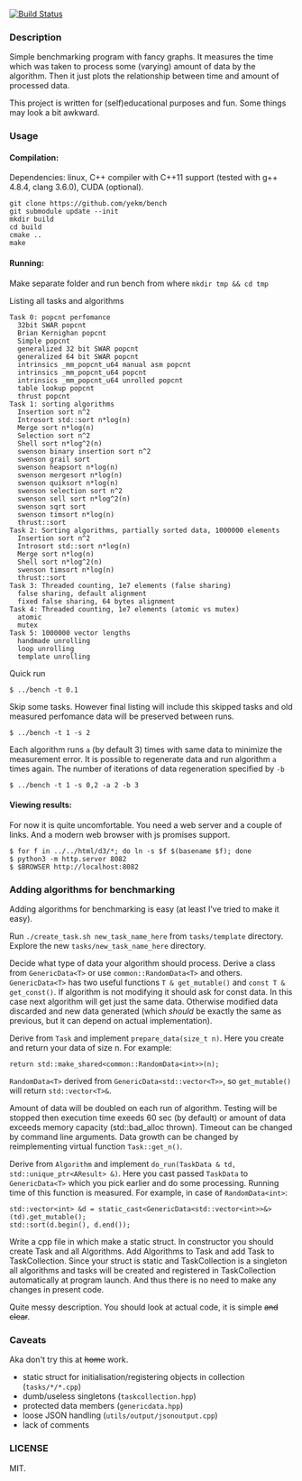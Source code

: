 [![Build Status](https://drone.io/github.com/yekm/bench/status.png)](https://drone.io/github.com/yekm/bench/latest)

### Description
Simple benchmarking program with fancy graphs. It measures the time which was
taken to process some (varying) amount of data by the algorithm. Then it just
plots the relationship between time and amount of processed data.

This project is written for (self)educational purposes and fun. Some things
may look a bit awkward.

### Usage
#### Compilation:

Dependencies: linux, C++ compiler with C++11 support (tested with g++ 4.8.4, clang 3.6.0),
CUDA (optional).

```
git clone https://github.com/yekm/bench
git submodule update --init
mkdir build
cd build
cmake ..
make
```
#### Running:
Make separate folder and run bench from where
```mkdir tmp && cd tmp```

Listing all tasks and algorithms
```
Task 0: popcnt perfomance
  32bit SWAR popcnt
  Brian Kernighan popcnt
  Simple popcnt
  generalized 32 bit SWAR popcnt
  generalized 64 bit SWAR popcnt
  intrinsics _mm_popcnt_u64 manual asm popcnt
  intrinsics _mm_popcnt_u64 popcnt
  intrinsics _mm_popcnt_u64 unrolled popcnt
  table lookup popcnt
  thrust popcnt
Task 1: sorting algorithms
  Insertion sort n^2
  Introsort std::sort n*log(n)
  Merge sort n*log(n)
  Selection sort n^2
  Shell sort n*log^2(n)
  swenson binary insertion sort n^2
  swenson grail sort
  swenson heapsort n*log(n)
  swenson mergesort n*log(n)
  swenson quiksort n*log(n)
  swenson selection sort n^2
  swenson sell sort n*log^2(n)
  swenson sqrt sort
  swenson timsort n*log(n)
  thrust::sort
Task 2: Sorting algorithms, partially sorted data, 1000000 elements
  Insertion sort n^2
  Introsort std::sort n*log(n)
  Merge sort n*log(n)
  Shell sort n*log^2(n)
  swenson timsort n*log(n)
  thrust::sort
Task 3: Threaded counting, 1e7 elements (false sharing)
  false sharing, default alignment
  fixed false sharing, 64 bytes alignment
Task 4: Threaded counting, 1e7 elements (atomic vs mutex)
  atomic
  mutex
Task 5: 1000000 vector lengths
  handmade unrolling
  loop unrolling
  template unrolling
```

Quick run
```
$ ../bench -t 0.1
```

Skip some tasks. However final listing will include this skipped tasks and old
measured perfomance data will be preserved between runs.
```
$ ../bench -t 1 -s 2
```

Each algorithm runs `a` (by default 3) times with same data to minimize the
measurement error.
It is possible to regenerate data and run algorithm `a` times again. The number
of iterations of data regeneration specified by `-b`
```
$ ../bench -t 1 -s 0,2 -a 2 -b 3
```

#### Viewing results:
For now it is quite uncomfortable. You need a web server and a couple of links.
And a modern web browser with js promises support.
```
$ for f in ../../html/d3/*; do ln -s $f $(basename $f); done
$ python3 -m http.server 8082
$ $BROWSER http://localhost:8082
```

### Adding algorithms for benchmarking
Adding algorithms for benchmarking is easy (at least I've tried to make it easy).

Run `./create_task.sh new_task_name_here` from `tasks/template` directory. Explore the new
`tasks/new_task_name_here` directory.

Decide what type of data your algorithm should process. Derive a class from `GenericData<T>`
or use `common::RandomData<T>` and others. `GenericData<T>` has two useful functions
`T & get_mutable()` and `const T & get_const()`.
If algorithm is not modifying it should ask for const data. In this case next algorithm
will get just the same data. Otherwise modified data discarded and new data
generated (which _should_ be exactly the same as previous, but it can depend on actual
implementation).

Derive from `Task` and implement `prepare_data(size_t n)`. Here you create and return
your data of size n. For example:
```
return std::make_shared<common::RandomData<int>>(n);
```

`RandomData<T>` derived from `GenericData<std::vector<T>>`, so `get_mutable()` will
return `std::vector<T>&`.

Amount of data will be doubled on each run of algorithm. Testing will
be stopped then execution time exeeds 60 sec (by default) or amount of data
exceeds memory capacity (std::bad_alloc thrown). Timeout can be changed by
command line arguments. Data growth can be changed by reimplementing virtual
function `Task::get_n()`.

Derive from `Algorithm` and implement `do_run(TaskData & td, std::unique_ptr<AResult> &)`.
Here you cast passed `TaskData` to `GenericData<T>` which you pick earlier and do some
processing. Running time of this function is measured. For example, in case of `RandomData<int>`:
```
std::vector<int> &d = static_cast<GenericData<std::vector<int>>&>(td).get_mutable();
std::sort(d.begin(), d.end());
```

Write a cpp file in which make a static struct.
In constructor you should create
Task and all Algorithms. Add Algorithms to Task and add Task to TaskCollection.
Since your struct is static and TaskCollection is a singleton all algorithms and tasks
will be created and registered in TaskCollection automatically at program launch.
And thus there is no need to make any changes in present code.

Quite messy description. You should look at actual code, it is simple <s>and clear</s>.

### Caveats
Aka don't try this at <s>home</s> work.

- static struct for initialisation/registering objects in collection (`tasks/*/*.cpp`)
- dumb/useless singletons (`taskcollection.hpp`)
- protected data members (`genericdata.hpp`)
- loose JSON handling (`utils/output/jsonoutput.cpp`)
- lack of comments

### LICENSE
MIT.
